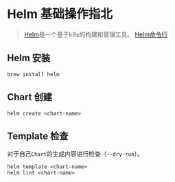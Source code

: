# Helm 基础操作指北

> [Helm](https://helm.sh/)是一个基于k8s的构建和管理工具。
> [Helm命令行](https://helm.sh/zh/docs/helm/helm/)
## Helm 安装
```
brew install helm
```

## Chart 创建
```
helm create <chart-name>
```
## Template 检查
对于自己`Chart`的生成内容进行检查（`--dry-run`）。
```
helm template <chart-name>
helm lint <chart-name>
```